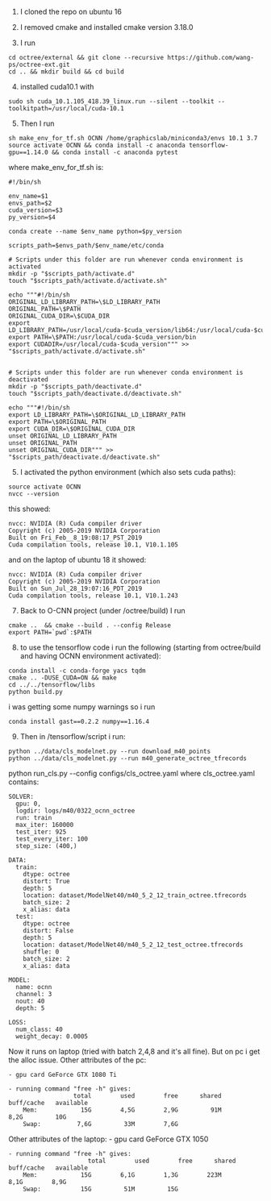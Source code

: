 1. I cloned the repo on ubuntu 16
2. I removed cmake and installed cmake version 3.18.0

3. I run
```
cd octree/external && git clone --recursive https://github.com/wang-ps/octree-ext.git
cd .. && mkdir build && cd build
```

4. installed cuda10.1 with
```
sudo sh cuda_10.1.105_418.39_linux.run --silent --toolkit --toolkitpath=/usr/local/cuda-10.1
```

5. Then I run
```
sh make_env_for_tf.sh OCNN /home/graphicslab/miniconda3/envs 10.1 3.7
source activate OCNN && conda install -c anaconda tensorflow-gpu==1.14.0 && conda install -c anaconda pytest
```
where make_env_for_tf.sh is:
```
#!/bin/sh

env_name=$1
envs_path=$2
cuda_version=$3
py_version=$4

conda create --name $env_name python=$py_version

scripts_path=$envs_path/$env_name/etc/conda

# Scripts under this folder are run whenever conda environment is activated
mkdir -p "$scripts_path/activate.d"
touch "$scripts_path/activate.d/activate.sh"

echo """#!/bin/sh
ORIGINAL_LD_LIBRARY_PATH=\$LD_LIBRARY_PATH
ORIGINAL_PATH=\$PATH
ORIGINAL_CUDA_DIR=\$CUDA_DIR
export LD_LIBRARY_PATH=/usr/local/cuda-$cuda_version/lib64:/usr/local/cuda-$cuda_version/extras/CUPTI/lib64:\$LD_LIBRARY_PATH
export PATH=\$PATH:/usr/local/cuda-$cuda_version/bin
export CUDADIR=/usr/local/cuda-$cuda_version""" >> "$scripts_path/activate.d/activate.sh"


# Scripts under this folder are run whenever conda environment is deactivated
mkdir -p "$scripts_path/deactivate.d"
touch "$scripts_path/deactivate.d/deactivate.sh"

echo """#!/bin/sh
export LD_LIBRARY_PATH=\$ORIGINAL_LD_LIBRARY_PATH
export PATH=\$ORIGINAL_PATH
export CUDA_DIR=\$ORIGINAL_CUDA_DIR
unset ORIGINAL_LD_LIBRARY_PATH
unset ORIGINAL_PATH
unset ORIGINAL_CUDA_DIR""" >> "$scripts_path/deactivate.d/deactivate.sh"
```

5. I activated the python environment (which also sets cuda paths):
```
source activate OCNN
nvcc --version 
```
this showed:
```
nvcc: NVIDIA (R) Cuda compiler driver
Copyright (c) 2005-2019 NVIDIA Corporation
Built on Fri_Feb__8_19:08:17_PST_2019
Cuda compilation tools, release 10.1, V10.1.105
```
and on the laptop of ubuntu 18 it showed:
```
nvcc: NVIDIA (R) Cuda compiler driver
Copyright (c) 2005-2019 NVIDIA Corporation
Built on Sun_Jul_28_19:07:16_PDT_2019
Cuda compilation tools, release 10.1, V10.1.243
```

7. Back to O-CNN project (under /octree/build) I run
```
cmake ..  && cmake --build . --config Release
export PATH=`pwd`:$PATH
```

8. to use the tensorflow code i run the following (starting from octree/build and having OCNN environment activated): 
```commandline
conda install -c conda-forge yacs tqdm
cmake .. -DUSE_CUDA=ON && make
cd ../../tensorflow/libs
python build.py
```

i was getting some numpy warnings so i run
```commandline
conda install gast==0.2.2 numpy==1.16.4
```

9. Then in /tensorflow/script i run:
```
python ../data/cls_modelnet.py --run download_m40_points
python ../data/cls_modelnet.py --run m40_generate_octree_tfrecords

``` 
python run_cls.py --config configs/cls_octree.yaml
where cls_octree.yaml contains:

``` 
SOLVER:
  gpu: 0,
  logdir: logs/m40/0322_ocnn_octree
  run: train
  max_iter: 160000
  test_iter: 925
  test_every_iter: 100
  step_size: (400,)

DATA:
  train:
    dtype: octree
    distort: True
    depth: 5
    location: dataset/ModelNet40/m40_5_2_12_train_octree.tfrecords 
    batch_size: 2
    x_alias: data
  test: 
    dtype: octree
    distort: False
    depth: 5
    location: dataset/ModelNet40/m40_5_2_12_test_octree.tfrecords
    shuffle: 0
    batch_size: 2
    x_alias: data

MODEL:
  name: ocnn
  channel: 3
  nout: 40
  depth: 5

LOSS:
  num_class: 40
  weight_decay: 0.0005
```


Now it runs on laptop (tried with batch 2,4,8 and it's all fine). But on pc i get the alloc issue.
Other attributes of the pc:

    - gpu card GeForce GTX 1080 Ti

    - running command "free -h" gives:
                      total        used        free      shared  buff/cache   available
        Mem:            15G        4,5G        2,9G         91M        8,2G         10G
        Swap:          7,6G         33M        7,6G
        
Other attributes of the laptop:
    - gpu card GeForce GTX 1050
    
    - running command "free -h" gives:
                          total        used        free      shared  buff/cache   available
        Mem:            15G        6,1G        1,3G        223M        8,1G        8,9G
        Swap:           15G         51M         15G

